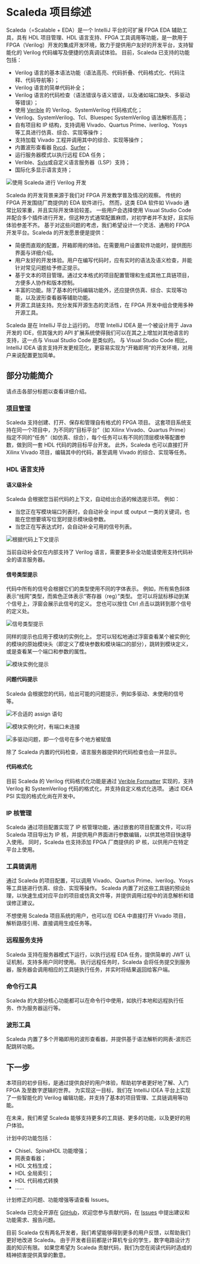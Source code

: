 # Scaleda 项目综述

Scaleda（=Scalable + EDA）是一个 IntelliJ 平台的可扩展 FPGA EDA 辅助工具，具有 HDL 项目管理、HDL 语言支持、FPGA 工具调用等功能，是一款用于 FPGA（Verilog）开发的集成开发环境，致力于提供用户友好的开发平台，支持智能化的 Verilog 代码编写及便捷的仿真调试体验。
目前，Scaleda 已支持的功能包括：

 - Verilog 语言的基本语法功能（语法高亮、代码折叠、代码格式化、代码注释、代码导航等）；
 - Verilog 语言的简单代码补全；
 - Verilog 语言的代码检查（语法错误与语义错误，以及诸如端口缺失、多驱动等错误）；
 - 使用 [Verible](https://github.com/chipsalliance/verible) 的 Verilog、SystemVerilog 代码格式化；
 - Verilog、SystemVerilog、Tcl、Bluespec SystemVerilog 语法解析高亮；
 - 自有项目和 IP 结构，支持调用 Vivado、Quartus Prime、iverilog、Yosys 等工具进行仿真、综合、实现等操作；
 - 支持加载 Vivado 工程并调用其中的综合、实现等操作；
 - 内置波形查看器 [Rvcd](https://github.com/Scaleda/rvcd)、[Surfer](https://gitlab.com/surfer-project/surfer)；
 - 运行服务器模式以执行远程 EDA 任务；
 - Verible、[Svls](https://github.com/dalance/svls)或自定义语言服务器（LSP）支持；
 - 国际化多显示语言支持；

![使用 Scaleda 进行 Verilog 开发](images/main-screenshot.png)

Scaleda 的开发背景来源于我们对 FPGA 开发教学普及情况的观察。
传统的 FPGA 开发围绕厂商提供的 EDA 软件进行。
然而，这类 EDA 软件如 Vivado 通常比较笨重，并且实际开发体验较差。
一些用户会选择使用 Visual Studio Code 并配合多个插件进行开发，但这种方式通常配置麻烦，对初学者并不友好，且实际体验参差不齐。
基于对这些问题的考虑，我们希望设计一个灵活、通用的 FPGA 开发平台。Scaleda 的开发愿景便是提供：

- 简便而直观的配置，开箱即用的体验。在需要用户设置软件功能时，提供图形界面与详细介绍。
- 用户友好的开发体验。用户在编写代码时，应有实时的语法及语义检查，并能针对常见问题给予修正提示。
- 基于文本的项目管理。通过文本格式的项目配置管理和生成其他工具链项目，方便多人协作和版本控制。
- 丰富的功能。除了基本的代码编辑功能外，还应提供仿真、综合、实现等功能，以及波形查看器等辅助功能。
- 开源工具链支持。充分发挥开源生态的灵活性，在 FPGA 开发中组合使用多种开源工具。

Scaleda 是在 IntelliJ 平台上运行的。
尽管 IntelliJ IDEA 是一个被设计用于 Java 开发的 IDE，但其强大的 API 扩展系统使得我们可以在其之上增加对其他语言的支持，这一点与 Visual Studio Code 是类似的。
与 Visual Studio Code 相比，IntelliJ IDEA 语言支持开发更规范化，更容易实现为“开箱即用”的开发环境，对用户来说配置更加简单。

## 部分功能简介

请点击各部分标题以查看详细介绍。

### [项目管理](manual/project.md)

Scaleda 支持创建、打开、保存和管理自有格式的 FPGA 项目。
这套项目系统支持在同一个项目中，为不同的“目标平台”（如 Xilinx Vivado、Quartus Prime）指定不同的“任务”（如仿真、综合），每个任务可以有不同的顶层模块等配置参数，做到同一套 HDL 代码的跨目标平台开发。
此外，Scaleda 也可以直接打开 Xilinx Vivado 项目，编辑其中的代码，甚至调用 Vivado 的综合、实现等任务。

### HDL 语言支持

#### 语义级补全

Scaleda 会根据您当前代码的上下文，自动给出合适的候选提示项。
例如：

- 当您正在写模块端口列表时，会自动补全 input 或 output 一类的关键词，也能在您想要填写位宽时提示模块级参数。
- 当您正在写表达式时，会自动补全可用的信号列表。

![根据代码上下文提示](images/input-hint.png)

当前自动补全仅在内部支持了 Verilog 语言，需要更多补全功能请使用支持代码补全的语言服务器。

#### 信号类型提示

代码中所有的信号会根据它们的类型使用不同的字体表示。
例如，所有紫色斜体表示“线网”类型，而紫色正体表示“寄存器（reg）”类型。
您可以将鼠标移动到某个信号上，浮窗会展示此信号的定义。
您也可以按住 Ctrl 点击以跳转到那个信号的定义处。

![信号类型提示](images/signal-color.png)

同样的提示也应用于模块的实例化上。
您可以轻松地通过浮窗查看某个被实例化的模块的原始模块头（即定义了模块参数和模块端口的部分），跳转到模块定义，或是查看某一个端口和参数的属性。

![模块实例化提示](images/module-description.png)

#### 问题代码提示

Scaleda 会根据您的代码，给出可能的问题提示，例如多驱动、未使用的信号等。

![不合适的 assign 语句](images/improper-assign.png)

![模块实例化时，有端口未连接](images/module-instance.png)

![多驱动问题，即一个信号在多个地方被赋值](images/multi-driven.png)

除了 Scaleda 内置的代码检查，语言服务器提供的代码检查也会一并显示。

#### 代码格式化

目前 Scaleda 的 Verilog 代码格式化功能是通过 [Verible Formatter](https://github.com/chipsalliance/verible/tree/master/verilog/tools/formatter) 实现的，支持 Verilog 和 SystemVerilog 代码的格式化，并支持自定义格式化选项。
通过 IDEA PSI 实现的格式化尚在开发中。

### IP 核管理

Scaleda 通过项目配置实现了 IP 核管理功能，通过嵌套的项目配置文件，可以将 Scaleda 项目导出为 IP 核，并提供用户界面进行参数编辑，以供其他项目快速导入使用。
同时，Scaleda 也支持添加 FPGA 厂商提供的 IP 核，以供用户在特定平台上使用。

### 工具链调用

通过 Scaleda 的项目配置，可以调用 Vivado、Quartus Prime、iverilog、Yosys 等工具链进行仿真、综合、实现等操作。
Scaleda 内置了对这些工具链的预设处理，以快速生成对应平台的项目或仿真文件等，并提供调用过程中的消息解析和错误修正建议。

不想使用 Scaleda 项目系统的用户，也可以在 IDEA 中直接打开 Vivado 项目，解析路径引用、直接调用生成任务等。

### 远程服务支持

Scaleda 支持在服务器模式下运行，以执行远程 EDA 任务，提供简单的 JWT 认证机制，支持多用户同时使用。
执行远程任务时，Scaleda 会将任务提交到服务器，服务器会调用相应的工具链执行任务，并实时将结果返回给客户端。

### 命令行工具

Scaleda 的大部分核心功能都可以在命令行中使用，如执行本地和远程执行任务、作为服务器运行等。

### 波形工具

Scaleda 内置了多个开箱即用的波形查看器，并提供基于语法解析的网表-波形匹配跳转功能。

## 下一步

本项目的初步目标，是通过提供良好的用户体验，帮助初学者更好地了解、入门 FPGA 及至数字逻辑的世界。
为实现这一目标，我们在 IntelliJ IDEA 平台上实现了一些智能化的 Verilog 编辑功能，并支持了基本的项目管理、工具链调用等功能。

在未来，我们希望 Scaleda 能够支持更多的工具链、更多的功能，以及更好的用户体验。

计划中的功能包括：

- Chisel、SpinalHDL 功能增强；
- 网表查看器；
- HDL 文档生成；
- HDL 全局索引；
- HDL 代码格式转换
- ……

计划修正的问题、功能增强等请查看 Issues。

Scaleda 已完全开源在 [GitHub](https://github.com/Scaleda/Scaleda)，欢迎您参与贡献代码，在 [Issues](https://github.com/Scaleda/Scaleda/issues) 中提出建议和功能需求、报告问题。

目前 Scaleda 仅有两名开发者，我们希望能够得到更多的用户反馈，以帮助我们更好地改进 Scaleda。
由于开发者目前都是计算机专业的学生，数字电路设计方面的知识有限。
如果您希望为 Scaleda 贡献代码，我们为您在阅读代码时造成的精神损害提供真挚的歉意。
